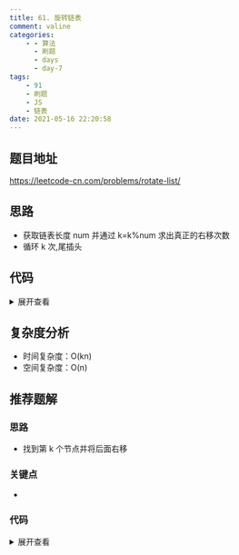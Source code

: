 ```yaml
---
title: 61. 旋转链表
comment: valine
categories:
    - - 算法
      - 刷题
      - days
      - day-7
tags:
    - 91
    - 刷题
    - JS
    - 链表
date: 2021-05-16 22:20:58
---
```


## 题目地址

https://leetcode-cn.com/problems/rotate-list/

## 思路

-   获取链表长度 num 并通过 k=k%num 求出真正的右移次数
-   循环 k 次,尾插头

## 代码

<details>
    <summary>展开查看</summary>

```js
/**
 * Definition for singly-linked list.
 * function ListNode(val, next) {
 *     this.val = (val===undefined ? 0 : val)
 *     this.next = (next===undefined ? null : next)
 * }
 */
/**
 * @param {ListNode} head
 * @param {number} k
 * @return {ListNode}
 */
var rotateRight = function (head, k) {
    if (!head || !head.next) return head;
    let num = 2;
    while (k > 0) {
        let cur = head;
        while (cur.next.next) {
            cur = cur.next;
            num++;
        }
        if (k > num) k = k % num; //剪枝
        if (k > 0) {
            let tail = cur.next;
            cur.next = null;
            tail.next = head;
            head = tail;
            k--;
        }
    }
    return head;
};
```

</details>

## 复杂度分析

-   时间复杂度：O(kn)
-   空间复杂度：O(n)

## 推荐题解

### 思路

- 找到第 k 个节点并将后面右移

### 关键点

-

### 代码

<details>
    <summary>展开查看</summary>

```js

```

</details>
